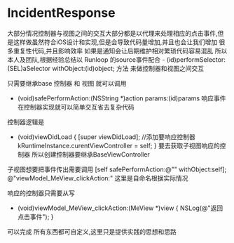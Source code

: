 # IncidentResponse
大部分情况控制器与视图之间的交互大部分都是以代理来处理相应的点击事件,但是这样做虽然符合iOS设计和实现,但是会导致代码量增加,并且也会让我们增加
很多重复性代码,并且影响效率
如果是通知会让后期维护相对繁琐代码容易混乱
所以本人及团队,根据经验总结以 Runloop 的source事件配合 - (id)performSelector:(SEL)aSelector withObject:(id)object; 方法
来做控制器和视图之间交互

只需要继承base 控制器 和 视图 就可以调用
- (void)safePerformAction:(NSString *)action params:(id)params 响应事件在控制器实现就可以简单交互省去复杂代码

控制器逻辑是
- (void)viewDidLoad {
    [super viewDidLoad];
    //添加要响应控制器
    kRuntimeInstance.curentViewController = self;
}
要去获取子视图响应的控制器 所以创建控制器要继承BaseViewController

子视图想要把事件传出需要调用
[self safePerformAction:@"" withObject:self];
@"viewModel_MeView_clickAction:" 这里是自命名根据实际情况

响应的控制器只需要从写
- (void)viewModel_MeView_clickAction:(MeView *)view {
    NSLog(@"返回点击事件");
}

可以完成 所有东西都可自定义,这里只是提供实践的思想和思路
